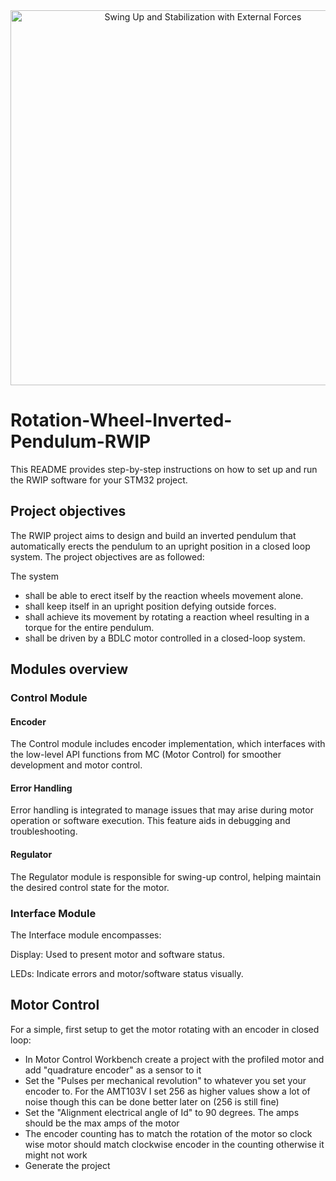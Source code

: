 
<div align="center">
  <a href="http://www.youtube.com/watch?v=k0FuAN_W_Ps" target="_blank">
    <img src="https://github.com/GhassenJamoussi99/Rotation-Wheel-Inverted-Pendulum-RWIP/blob/main/docs/figures/rwip.gif" width="600" alt="Swing Up and Stabilization with External Forces">
  </a>
</div>

# Rotation-Wheel-Inverted-Pendulum-RWIP
This README provides step-by-step instructions on how to set up and run the RWIP software for your STM32 project.


## Project objectives

The RWIP project aims to design and build an inverted pendulum that automatically erects the pendulum to an upright position in a closed loop system. The project objectives are as followed:

The system
* shall be able to erect itself by the reaction wheels movement alone.
* shall keep itself in an upright position defying outside forces.
* shall achieve its movement by rotating a reaction wheel resulting in a torque for the entire pendulum.
* shall be driven by a BDLC motor controlled in a closed-loop system.
  
## Modules overview

### Control Module
#### Encoder 

The Control module includes encoder implementation, which interfaces with the low-level API functions from MC (Motor Control) for smoother development and motor control.

#### Error Handling

Error handling is integrated to manage issues that may arise during motor operation or software execution. This feature aids in debugging and troubleshooting.

#### Regulator

The Regulator module is responsible for swing-up control, helping maintain the desired control state for the motor.

### Interface Module
The Interface module encompasses:

Display: Used to present motor and software status.

LEDs: Indicate errors and motor/software status visually.


## Motor Control 

For a simple, first setup to get the motor rotating with an encoder in closed loop:

- In Motor Control Workbench create a project with the profiled motor and add "quadrature encoder" as a sensor to it
- Set the "Pulses per mechanical revolution" to whatever you set your encoder to. For the AMT103V I set 256 as higher values show a lot of noise though this can be done better later on (256 is still fine)
- Set the "Alignment electrical angle of Id" to 90 degrees. The amps should be the max amps of the motor
- The encoder counting has to match the rotation of the motor so clock wise motor should match clockwise encoder in the counting otherwise it might not work
- Generate the project
